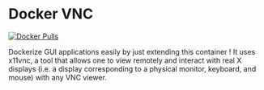 # Docker VNC
[![Docker Pulls](https://img.shields.io/docker/pulls/strm/vnc.svg?style=plastic)](https://hub.docker.com/r/strm/vnc/)

Dockerize GUI applications easily by just extending this container ! It uses x11vnc, a tool that allows one to view remotely and interact with real X displays (i.e. a display corresponding to a physical monitor, keyboard, and mouse) with any VNC viewer.

